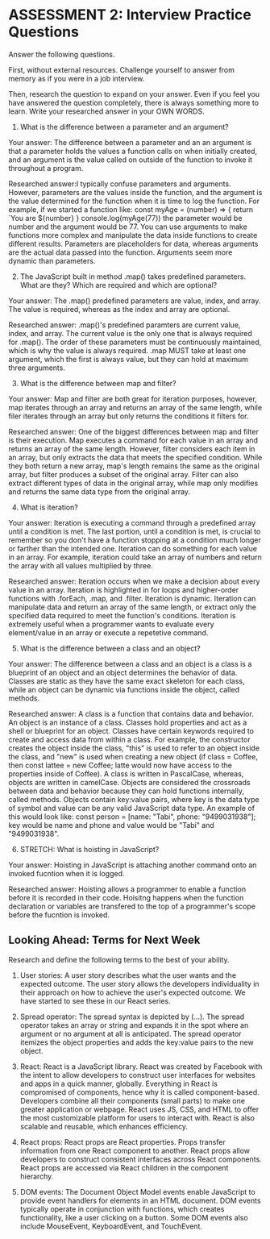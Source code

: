 # ASSESSMENT 2: Interview Practice Questions

Answer the following questions.

First, without external resources. Challenge yourself to answer from memory as if you were in a job interview.

Then, research the question to expand on your answer. Even if you feel you have answered the question completely, there is always something more to learn. Write your researched answer in your OWN WORDS.

1. What is the difference between a parameter and an argument?

Your answer: The difference between a parameter and an an argument is that a parameter holds the values a function calls on when initially created, and an argument is the value called on outside of the function to invoke it throughout a program. 

Researched answer:I typically confuse parameters and arguments. However, parameters are the values inside the function, and the argument is the value determined for the function when it is time to log the function. For example, if we started a function like: 
const myAge = (number) => {
    return `You are ${number}
}
console.log(myAge(77))
the parameter would be number and the argument would be 77. You can use arguments to make functions more complex and manipulate the data inside functions to create different results. Parameters are placeholders for data, whereas arguments are the actual data passed into the function. Arguments seem more dynamic than parameters.


2. The JavaScript built in method .map() takes predefined parameters. What are they? Which are required and which are optional?

Your answer: The .map() predefined parameters are value, index, and array. The value is required, whereas as the index and array are optional.

Researched answer: .map()'s predefined paramters are current value, index, and array. The current value is the only one that is always required for .map(). The order of these parameters must be continuously maintained, which is why the value is always required. .map MUST take at least one argument, which the first is always value, but they can hold at maximum three arguments. 

3. What is the difference between map and filter?

Your answer: Map and filter are both great for iteration purposes, however, map iterates through an array and returns an array of the same length, while filer iterates through an array but only returns the conditions it filters for. 

Researched answer: One of the biggest differences between map and filter is their execution. Map executes a command for each value in an array and returns an array of the same length. However, filter considers each item in an array, but only extracts the data that meets the specified condition. While they both return a new array, map's length remains the same as the original array, but filter produces a subset of the original array. Filter can also extract different types of data in the original array, while map only modifies and returns the same data type from the original array. 

4. What is iteration?

Your answer: Iteration is executing a command through a predefined array until a condition is met. The last portion, until a condition is met, is crucial to remember so you don't have a function stopping at a condition much longer or farther than the intended one. Iteration can do something for each value in an array. For example, iteration could take an array of numbers and return the array with all values multiplied by three. 

Researched answer: Iteration occurs when we make a decision about every value in an array. Iteration is highlighted in for loops and higher-order functions with .forEach, .map, and .filter. Iteration is dynamic. Iteration can manipulate data and return an array of the same length, or extract only the specified data required to meet the function's conditions. Iteration is extremely useful when a programmer wants to evaluate every element/value in an array or execute a repetetive command.

5. What is the difference between a class and an object?

Your answer: The difference between a class and an object is a class is a blueprint of an object and an object determines the behavior of data. Classes are static as they have the same exact skeleton for each class, while an object can be dynamic via functions inside the object, called methods.

Researched answer: A class is a function that contains data and behavior. An object is an instance of a class. Classes hold properties and act as a shell or blueprint for an object. Classes have certain keywords required to create and access data from within a class. For example, the constructor creates the object inside the class, "this" is used to refer to an object inside the class, and "new" is used when creating a new object (if class = Coffee, then const lattee = new Coffee; latte would now have access to the properties inside of Coffee). A class is written in PascalCase, whereas, objects are written in camelCase. Objects are considered the crossroads between data and behavior because they can hold functions internally, called methods. Objects contain key:value pairs, where key is the data type of symbol and value can be any valid JavaScript data type. An example of this would look like: const person = [name: "Tabi", phone: "9499031938"]; key would be name and phone and value would be "Tabi" and "9499031938". 

6. STRETCH: What is hoisting in JavaScript? 

Your answer: Hoisting in JavaScript is attaching another command onto an invoked fucntion when it is logged.

Researched answer: Hoisting allows a programmer to enable a function before it is recorded in their code. Hoisitng happens when the function declaration or variables are transfered to the top of a programmer's scope before the fucntion is invoked.

## Looking Ahead: Terms for Next Week

Research and define the following terms to the best of your ability.

1. User stories: A user story describes what the user wants and the expected outcome. The user story allows the developers individuality in their approach on how to achieve the user's expected outcome. We have started to see these in our React series. 

2. Spread operator: The spread syntax is depicted by (...). The spread operator takes an array or string and expands it in the spot where an argument or no argument at all is anticipated. The spread operator itemizes the object properties and adds the key:value pairs to the new object.

3. React: React is a JavaScript library. React was created by Facebook with the intent to allow developers to construct user interfaces for websites and apps in a quick manner, globally. Everything in React is compromised of components, hence why it is called component-based. Developers combine all their components (small parts) to make one greater application or webpage. React uses JS, CSS, and HTML to offer the most customizable platform for users to interact with. React is also scalable and reusable, which enhances efficiency.  

4. React props: React props are React properties. Props transfer information from one React component to another. React props allow developers to construct consistent interfaces across React components. React props are accessed via React children in the component hierarchy. 

5. DOM events: The Document Object Model events enable JavaScript to provide event handlers for elements in an HTML document. DOM events  typically operate in conjunction with functions, which creates functionality, like a user clicking on a button. Some DOM events also include MouseEvent, KeyboardEvent, and TouchEvent. 